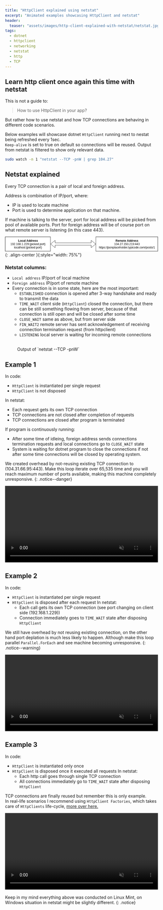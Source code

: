 ```yaml
---
title: "HttpClient explained using netstat"
excerpt: "Animated examples showcasing HttpClient and netstat"
header:
  teaser: "assets/images/http-client-explained-with-netstat/netstat.jpg"
tags:
  - dotnet
  - httpclient
  - networking
  - netstat
  - http
  - TCP
---
```


## Learn http client once again this time with netstat

This is not a guide to:

> How to use HttpClient in your app?

But rather how to use netstat and how TCP connections are behaving in different code scenarios.

Below examples will showcase dotnet `HttpClient` running next to nestat being refreshed every 1sec.  
`Keep-alive` is set to true on default so connections will be reused. Output from netstat is filtered to show only relevant data.

```bash
sudo watch -n 1 "netstat --TCP -pnW | grep 104.27"
```

## Netstat explained

Every TCP connection is a pair of local and foreign address.

Address is combination of IP/port, where:

- IP is used to locate machine
- Port is used to determine application on that machine.

If machine is talking to the server, port for local address will be picked from pool of available ports. Port for foreign address will be of course port on what remote server is listening (in this case 443).

![image-center](/assets/images/http-client-explained-with-netstat/tcp-conn.png){: .align-center }{:style="width: 75%"}

### Netstat columns:

- `Local address` IP/port of local machine
- `Foreign address` IP/port of remote machine
- Every connection is in some state, here are the most important:
  - `ESTABLISHED` connection is opened after 3-way handshake and ready to transmit the data
  - `TIME_WAIT` client side (`HttpClient`) closed the connection, but there can be still something flowing from server, because of that connection is still open and will be closed after some time
  - `CLOSE_WAIT` same as above, but from server side
  - `FIN_WAIT2` remote server has sent acknowledgement of receiving connection termination request (from httpclient)
  - `LISTENING` local server is waiting for incoming remote connections

<figure class="align-center">
  <img src="{{ site.url }}{{ site.baseurl }}/assets/images/http-client-explained-with-netstat/ns.png" alt="">
  <figcaption>Output of `netstat --TCP -pnW`</figcaption>
</figure>

## Example 1

In code:

- `HttpClient` is instantiated per single request
- `HttpClient` is not disposed

In netstat:

- Each request gets its own TCP connection
- TCP connections are not closed after completion of requests
- TCP connections are closed after program is terminated

If program is continuously running:

- After some time of idleing, foreign address sends connections termination requests and local connections go to `CLOSE_WAIT` state
- System is waiting for dotnet program to close the connections if not after some time connections will be closed by operating system.

We created overhead by not-reusing existing TCP connection to (104.31.66.95:443).
Make this loop iterate over 65,535 time and you will reach maximum number of ports available, making this machine completely unresponsive.
{: .notice--danger}

<video controls autoplay loop muted width="100%">
  <source src="/assets/images/http-client-explained-with-netstat/example_1.mp4" type="video/mp4">
</video>

## Example 2

In code:

- `HttpClient` is instantiated per single request
- `HttpClient` is disposed after each request
  In netstat:
  - Each call gets its own TCP connection (see port changing on client side (192.168.1.229))
  - Connection immediately goes to `TIME_WAIT` state after disposing `HttpClient`

We still have overhead by not reusing existing connection, on the other hand port deplation is much less likely to happen. Although make this loop parallel `Parallel.ForEach` and see machine becoming unresponsive.
{: .notice--warning}

<video controls autoplay loop muted width="100%">
  <source src="/assets/images/http-client-explained-with-netstat/example_2.mp4" type="video/mp4">
</video>

## Example 3

In code:

- `HttpClient` is instantiated only once
- `HttpClient` is disposed once it executed all requests
  In netstat:
  - Each http call goes through single TCP connection
  - All connections immediately go to `TIME_WAIT` state after disposing `HttpClient`

TCP connections are finally reused but remember this is only example.  
In real-life scenarios I recommend using `HttpClient Factories`, which takes care of `HttpClients` life-cycle, [more over here.](https://dotnetcoretutorials.com/2018/05/03/httpclient-factories-in-net-core-2-1/)

<video controls autoplay loop muted width="100%">
  <source src="/assets/images/http-client-explained-with-netstat/example_3.mp4" type="video/mp4">
</video>

Keep in my mind everything above was conducted on Linux Mint, on Windows situation in netstat might be slightly different.
{: .notice}
